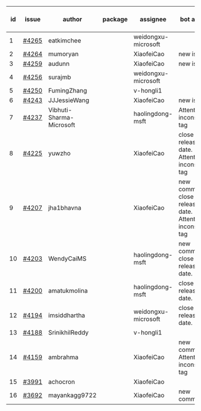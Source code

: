 | id | issue | author | package | assignee | bot advice | created date of issue | target release date | date from target |
| ------ | ------ | ------ | ------ | ------ | ------ | ------ | ------ | :-----: |
| 1 | [#4265](https://github.com/Azure/sdk-release-request/issues/4265) | eatkimchee |  | weidongxu-microsoft |  | 06-23 |  | 0 |
| 2 | [#4264](https://github.com/Azure/sdk-release-request/issues/4264) | mumoryan |  | XiaofeiCao | new issue. | 06-21 | 07-28 |  |
| 3 | [#4259](https://github.com/Azure/sdk-release-request/issues/4259) | audunn |  | XiaofeiCao | new issue. | 06-21 | 07-28 |  |
| 4 | [#4256](https://github.com/Azure/sdk-release-request/issues/4256) | surajmb |  | weidongxu-microsoft |  | 06-16 | 07-28 |  |
| 5 | [#4250](https://github.com/Azure/sdk-release-request/issues/4250) | FumingZhang |  | v-hongli1 |  | 06-14 |  | 0 |
| 6 | [#4243](https://github.com/Azure/sdk-release-request/issues/4243) | JJJessieWang |  | XiaofeiCao | new issue. | 06-13 | 07-28 |  |
| 7 | [#4237](https://github.com/Azure/sdk-release-request/issues/4237) | Vibhuti-Sharma-Microsoft |  | haolingdong-msft | Attention to inconsistent tag | 06-09 | 07-14 |  |
| 8 | [#4225](https://github.com/Azure/sdk-release-request/issues/4225) | yuwzho |  | XiaofeiCao | close to release date.  Attention to inconsistent tag | 06-05 | 06-23 | 0 |
| 9 | [#4207](https://github.com/Azure/sdk-release-request/issues/4207) | jha1bhavna |  | XiaofeiCao | new comment. close to release date.  Attention to inconsistent tag | 05-29 | 06-23 | 0 |
| 10 | [#4203](https://github.com/Azure/sdk-release-request/issues/4203) | WendyCaiMS |  | haolingdong-msft | new comment. close to release date.  | 05-25 | 06-23 | 0 |
| 11 | [#4200](https://github.com/Azure/sdk-release-request/issues/4200) | amatukmolina |  | haolingdong-msft | close to release date.  | 05-25 | 06-23 | 0 |
| 12 | [#4194](https://github.com/Azure/sdk-release-request/issues/4194) | imsiddhartha |  | weidongxu-microsoft | close to release date.  | 05-25 | 06-23 | 0 |
| 13 | [#4188](https://github.com/Azure/sdk-release-request/issues/4188) | SrinikhilReddy |  | v-hongli1 |  | 05-23 |  | 0 |
| 14 | [#4159](https://github.com/Azure/sdk-release-request/issues/4159) | ambrahma |  | XiaofeiCao | new comment. Attention to inconsistent tag | 05-11 | 05-26 |  |
| 15 | [#3991](https://github.com/Azure/sdk-release-request/issues/3991) | achocron |  | XiaofeiCao |  | 03-24 | 04-28 |  |
| 16 | [#3692](https://github.com/Azure/sdk-release-request/issues/3692) | mayankagg9722 |  | XiaofeiCao | new comment. | 01-24 | 02-24 |  |
